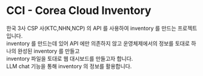 # CCI - Corea Cloud Inventory
한국 3사 CSP 사(KTC,NHN,NCP) 의 API 를 사용하여 inventory 를 만드는 프로젝트 입니다.</br>
inventory 를 만드는데 있어 API 에만 의존하지 않고 운영체제에서의 정보를 토대로 하나의 완성된 inventory 를 만들고</br>
inventory 파일을 토대로 웹 대시보드를 만들고자 합니다.</br>
LLM chat 기능을 통해 inventory 의 정보를 활용합니다.</br>
